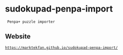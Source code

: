 # sudokupad-penpa-import
     Penpa+ puzzle importer

## Website
[`https://marktekfan.github.io/sudokupad-penpa-import/`](https://marktekfan.github.io/sudokupad-penpa-import/)